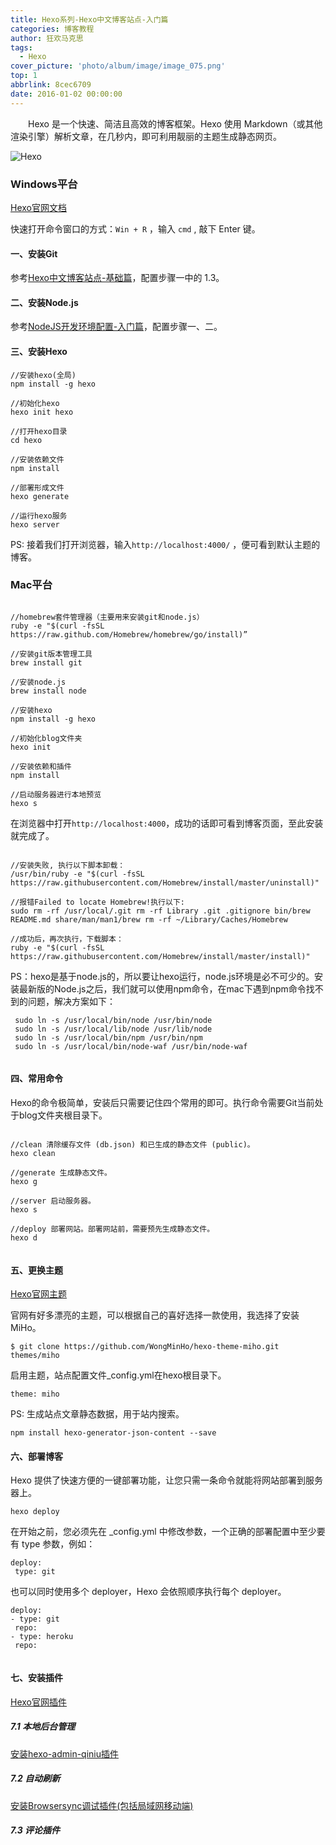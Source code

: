 ```yaml
---
title: Hexo系列-Hexo中文博客站点-入门篇
categories: 博客教程
author: 狂欢马克思
tags:
  - Hexo
cover_picture: 'photo/album/image/image_075.png'
top: 1
abbrlink: 8cec6709
date: 2016-01-02 00:00:00
---
```


&emsp;&emsp;Hexo 是一个快速、简洁且高效的博客框架。Hexo 使用 Markdown（或其他渲染引擎）解析文章，在几秒内，即可利用靓丽的主题生成静态网页。

<!-- more -->

![Hexo](https://www.hosiang.cn/photo/album/image_082.png  "Hexo中文博客站点-入门篇")

### Windows平台


[Hexo官网文档](https://hexo.io/zh-cn/docs/)



快速打开命令窗口的方式：`Win + R` ，输入 `cmd` , 敲下 Enter 键。

#### 一、安装Git 

参考[Hexo中文博客站点-基础篇](https://www.hosiang.cn/blog/hexo20171214001/)，配置步骤一中的 1.3。

#### 二、安装Node.js 

参考[NodeJS开发环境配置-入门篇](https://www.hosiang.cn/dev/nodejs20171215001/)，配置步骤一、二。
 
####  三、安装Hexo


```
//安装hexo(全局)
npm install -g hexo 

//初始化hexo
hexo init hexo

//打开hexo目录
cd hexo

//安装依赖文件
npm install

//部署形成文件
hexo generate 

//运行hexo服务
hexo server

```

PS: 接着我们打开浏览器，输入`http://localhost:4000/` ，便可看到默认主题的博客。


### Mac平台

```

//homebrew套件管理器（主要用来安装git和node.js）
ruby -e "$(curl -fsSL https://raw.github.com/Homebrew/homebrew/go/install)”

//安装git版本管理工具
brew install git

//安装node.js
brew install node

//安装hexo
npm install -g hexo

//初始化blog文件夹
hexo init

//安装依赖和插件
npm install

//启动服务器进行本地预览
hexo s

```

在浏览器中打开`http://localhost:4000`，成功的话即可看到博客页面，至此安装就完成了。

```

//安装失败, 执行以下脚本卸载：
/usr/bin/ruby -e "$(curl -fsSL https://raw.githubusercontent.com/Homebrew/install/master/uninstall)" 

//报错Failed to locate Homebrew!执行以下:
sudo rm -rf /usr/local/.git rm -rf Library .git .gitignore bin/brew README.md share/man/man1/brew rm -rf ~/Library/Caches/Homebrew

//成功后，再次执行，下载脚本：
ruby -e "$(curl -fsSL https://raw.githubusercontent.com/Homebrew/install/master/install)"

```

PS：hexo是基于node.js的，所以要让hexo运行，node.js环境是必不可少的。安装最新版的Node.js之后，我们就可以使用npm命令，在mac下遇到npm命令找不到的问题，解决方案如下：

```
 sudo ln -s /usr/local/bin/node /usr/bin/node
 sudo ln -s /usr/local/lib/node /usr/lib/node
 sudo ln -s /usr/local/bin/npm /usr/bin/npm
 sudo ln -s /usr/local/bin/node-waf /usr/bin/node-waf
 
```

#### 四、常用命令

Hexo的命令极简单，安装后只需要记住四个常用的即可。执行命令需要Git当前处于blog文件夹根目录下。

```

//clean 清除缓存文件 (db.json) 和已生成的静态文件 (public)。
hexo clean

//generate 生成静态文件。
hexo g

//server 启动服务器。
hexo s

//deploy 部署网站。部署网站前，需要预先生成静态文件。
hexo d


```

#### 五、更换主题

[Hexo官网主题](https://hexo.io/themes/)

官网有好多漂亮的主题，可以根据自己的喜好选择一款使用，我选择了安装MiHo。

```
$ git clone https://github.com/WongMinHo/hexo-theme-miho.git themes/miho

```

启用主题，站点配置文件_config.yml在hexo根目录下。

`theme: miho`


PS: 生成站点文章静态数据，用于站内搜索。

```
npm install hexo-generator-json-content --save

```

#### 六、部署博客

Hexo 提供了快速方便的一键部署功能，让您只需一条命令就能将网站部署到服务器上。

```
hexo deploy

```

在开始之前，您必须先在 _config.yml 中修改参数，一个正确的部署配置中至少要有 type 参数，例如：

```
deploy:
 type: git

```
也可以同时使用多个 deployer，Hexo 会依照顺序执行每个 deployer。

```
deploy:
- type: git
 repo:
- type: heroku
 repo:
 
```


#### 七、安装插件

[Hexo官网插件](https://hexo.io/plugins/)

#####  7.1 本地后台管理

[安装hexo-admin-qiniu插件](https://xbotao.github.io/hexo-admin-qiniu/)

#####  7.2 自动刷新

[安装Browsersync调试插件(包括局域网移动端)](http://c7.gg/7BdR)

#####  7.3 评论插件


